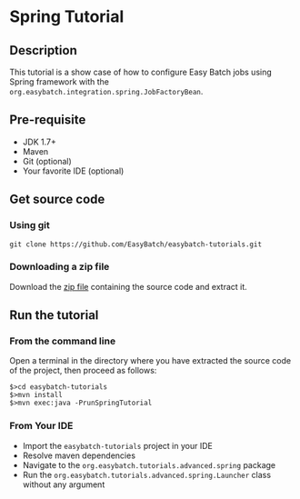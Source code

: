# Spring Tutorial

## Description

This tutorial is a show case of how to configure Easy Batch jobs using Spring framework with the `org.easybatch.integration.spring.JobFactoryBean`.

## Pre-requisite

* JDK 1.7+
* Maven
* Git (optional)
* Your favorite IDE (optional)

## Get source code

### Using git

`git clone https://github.com/EasyBatch/easybatch-tutorials.git`

### Downloading a zip file

Download the [zip file](https://github.com/EasyBatch/easybatch-tutorials/archive/master.zip) containing the source code and extract it.

## Run the tutorial

### From the command line

Open a terminal in the directory where you have extracted the source code of the project, then proceed as follows:

```
$>cd easybatch-tutorials
$>mvn install
$>mvn exec:java -PrunSpringTutorial
```

### From Your IDE

* Import the `easybatch-tutorials` project in your IDE
* Resolve maven dependencies
* Navigate to the `org.easybatch.tutorials.advanced.spring` package
* Run the `org.easybatch.tutorials.advanced.spring.Launcher` class without any argument
